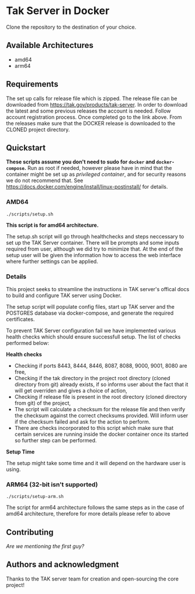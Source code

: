 # Tak Server in Docker

Clone the repository to the destination of your choice.

## Available Architectures
* amd64
* arm64

## Requirements
The set up calls for release file which is zipped. The release file can be downloaded from https://tak.gov/products/tak-server.
In order to download the latest and some previous releases the account is needed. Follow account registration process. Once completed go to the link above.
From the releases make sure that the DOCKER release is downloaded to the CLONED project directory.

## Quickstart 
**These scripts assume you don't need to sudo for `docker` and `docker-compose`.**
Run as root if needed, however please have in mind that the container might be set up as _privileged container_, and for security reasons we do not recommend that.
See https://docs.docker.com/engine/install/linux-postinstall/ for details.

### AMD64
```
./scripts/setup.sh
```
**This script is for amd64 architecture.**

The setup.sh script will go through healthchecks and steps neccessary to set up the TAK Server container. There will be prompts and some inputs required from user, although we did try to minimize that.
At the end of the setup user will be given the information how to access the web interface where further settings can be applied.

### Details

This project seeks to streamline the instructions in TAK server's offical docs to build and configure TAK server using Docker.

The setup script will populate config files, start up TAK server and the POSTGRES database via docker-compose, and generate the required certificates.

To prevent TAK Server configuration fail we have implemented various health checks which should ensure successfull setup. The list of checks performed below:

**Health checks**
* Checking if ports 8443, 8444, 8446, 8087, 8088, 9000, 9001, 8080 are free,
* Checking if the tak directory in the project root directory (cloned directory from git) already exists, if so informs user about the fact that it will get overriden and gives a choice of action,
* Checking if release file is present in the root directory (cloned directory from git) of the project,
* The script will calculate a checksum for the release file and then verify the checksum against the correct checksums provided. Will inform user if the checksum failed and ask for the action to perform.
* There are checks incorporated to this script which make sure that certain services are running inside the docker container once its started so further step can be performed.

**Setup Time**

The setup might take some time and it will depend on the hardware user is using.


### ARM64 (32-bit isn't supported)
```
./scripts/setup-arm.sh
```

The script for arm64 architecture follows the same steps as in the case of amd64 architecture, therefore for more details please refer to above


## Contributing
*Are we mentioning the first guy?*

## Authors and acknowledgment
Thanks to the TAK server team for creation and open-sourcing the core project!